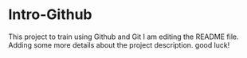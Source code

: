 # Intro-Github
This project to train using Github and Git
I am editing the README file. Adding some more details about the project description.
good luck!
